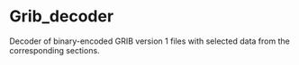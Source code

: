 # Grib_decoder
Decoder of binary-encoded GRIB version 1 files with selected data from the corresponding sections.
